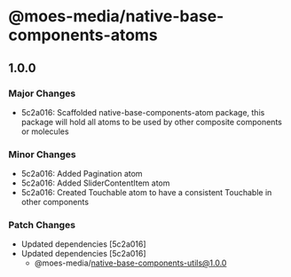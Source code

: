 # @moes-media/native-base-components-atoms

## 1.0.0

### Major Changes

- 5c2a016: Scaffolded native-base-components-atom package, this package will hold all atoms to be used by other composite components or molecules

### Minor Changes

- 5c2a016: Added Pagination atom
- 5c2a016: Added SliderContentItem atom
- 5c2a016: Created Touchable atom to have a consistent Touchable in other components

### Patch Changes

- Updated dependencies [5c2a016]
- Updated dependencies [5c2a016]
  - @moes-media/native-base-components-utils@1.0.0
